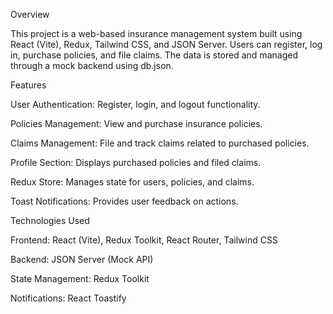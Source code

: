 Overview

This project is a web-based insurance management system built using React (Vite), Redux, Tailwind CSS, and JSON Server. Users can register, log in, purchase policies, and file claims. The data is stored and managed through a mock backend using db.json.

Features

User Authentication: Register, login, and logout functionality.

Policies Management: View and purchase insurance policies.

Claims Management: File and track claims related to purchased policies.

Profile Section: Displays purchased policies and filed claims.

Redux Store: Manages state for users, policies, and claims.

Toast Notifications: Provides user feedback on actions.

Technologies Used

Frontend: React (Vite), Redux Toolkit, React Router, Tailwind CSS

Backend: JSON Server (Mock API)

State Management: Redux Toolkit

Notifications: React Toastify